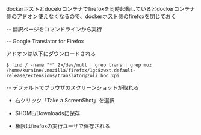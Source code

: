 dockerホストとdocekrコンテナでfirefoxを同時起動しているとdockerコンテナ側のアドオン使えなくなるので、dockerホスト側のfirefoxを閉じておく

-- 翻訳ページをコマンドラインから実行

   -- Google Translator for Firefox

アドオンは以下にダウンロードされる

```
$ find / -name "*" 2>/dev/null | grep trans | grep moz
/home/kuraine/.mozilla/firefox/1gc8zwxt.default-release/extensions/translator@zoli.bod.xpi
```

-- デフォルトでブラウザのスクリーンショットが取れる
   - 右クリック「Take a ScreenShot」を選択

   - $HOME/Downloadsに保存

   - 権限はfirefoxの実行ユーザで保存される

